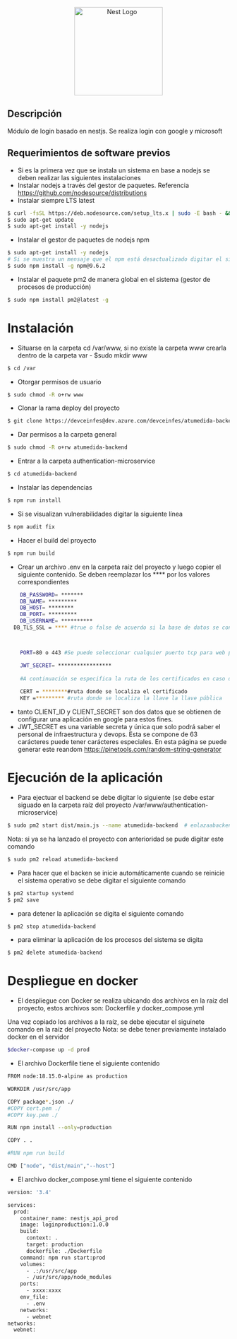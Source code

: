 <p align="center">
  <a href="http://nestjs.com/" target="blank"><img src="https://nestjs.com/img/logo-small.svg" width="200" alt="Nest Logo" /></a>
</p>

[circleci-image]: https://img.shields.io/circleci/build/github/nestjs/nest/master?token=abc123def456
[circleci-url]: https://circleci.com/gh/nestjs/nest


  
  <!--[![Backers on Open Collective](https://opencollective.com/nest/backers/badge.svg)](https://opencollective.com/nest#backer)
  [![Sponsors on Open Collective](https://opencollective.com/nest/sponsors/badge.svg)](https://opencollective.com/nest#sponsor)-->

## Descripción

Módulo de login basado en nestjs.  Se realiza login con google y microsoft

## Requerimientos de software previos
- Si es la primera vez que se instala un sistema en base a nodejs se deben realizar las siguientes instalaciones
 -  Instalar nodejs a través del gestor de paquetes. 
 Referencia https://github.com/nodesource/distributions
 - Instalar siempre LTS latest
 ```bash
$ curl -fsSL https://deb.nodesource.com/setup_lts.x | sudo -E bash - &&\
$ sudo apt-get update
$ sudo apt-get install -y nodejs
```
 - Instalar el gestor de paquetes de nodejs npm
```bash
$ sudo apt-get install -y nodejs
# Si se muestra un mensaje que el npm está desactualizado digitar el siguiente comando
$ sudo npm install -g npm@9.6.2
```
 - Instalar el paquete pm2 de manera global en el sistema (gestor de procesos de producción)
 ```bash
$ sudo npm install pm2@latest -g
```
# Instalación
- Situarse en la carpeta cd /var/www, si no existe la carpeta www crearla dentro de la carpeta var  - $sudo mkdir www
```bash
$ cd /var
```
- Otorgar permisos de usuario
```bash
$ sudo chmod -R o+rw www
```
- Clonar la rama deploy del proyecto
```bash
$ git clone https://devceinfes@dev.azure.com/devceinfes/atumedida-backend/_git/atumedida-backend
```
- Dar permisos a la carpeta general
```bash
$ sudo chmod -R o+rw atumedida-backend
```
- Entrar a la carpeta authentication-microservice
```bash
$ cd atumedida-backend
```
- Instalar las dependencias
```bash
$ npm run install
```
- Si se visualizan vulnerabilidades digitar la siguiente línea
```bash
$ npm audit fix
```
- Hacer el build del proyecto
```bash
$ npm run build
```
- Crear un archivo .env en la carpeta raíz del proyecto y luego copier el siguiente contenido.  Se deben reemplazar los **** por los valores correspondientes
```bash
	DB_PASSWORD= *******
	DB_NAME= *********
	DB_HOST= ********
	DB_PORT= *********
	DB_USERNAME= **********
  DB_TLS_SSL = **** #true o false de acuerdo si la base de datos se configura mediante ssl asignar a esta variable a true



	PORT=80 o 443 #Se puede seleccionar cualquier puerto tcp para web por ejemplo 8080 80 3001 El puerto 80 y 443 se ejecuta con sudo ejecutando el pm2

	JWT_SECRET= *****************
	
	#A continuación se especifica la ruta de los certificados en caso de hacer uso del puerto 443 
	
	CERT = ********#ruta donde se localiza el certificado
	KEY =********* #ruta donde se localiza la llave la llave pública 
```
- tanto CLIENT_ID y CLIENT_SECRET son dos datos que se obtienen de configurar una aplicación en google para estos fines.
- JWT_SECRET es una variable secreta y única que solo podrá saber el personal de infraestructura y devops. Esta se compone de 63 carácteres puede tener carácteres especiales.
En esta página se puede generar este reandom https://pinetools.com/random-string-generator


# Ejecución de la aplicación
- Para ejectuar el backend se debe digitar lo siguiente (se debe estar siguado en la carpeta raíz del proyecto /var/www/authentication-microservice)
```bash
$ sudo pm2 start dist/main.js --name atumedida-backend  # enlazaabackend es un identificador de aplicación
```
Nota: si ya se ha lanzado el proyecto con anterioridad se pude digitar este comando 
```bash
$ sudo pm2 reload atumedida-backend
```
- Para hacer que el backen se inicie automáticamente cuando se reinicie el sistema operativo se debe digitar el siguiente comando
```bash
$ pm2 startup systemd
$ pm2 save
```
- para detener la aplicación se digita el siguiente comando
```bash
$ pm2 stop atumedida-backend
```
- para eliminar la aplicación de los procesos del sistema se digita
```bash
$ pm2 delete atumedida-backend
```

# Despliegue en docker
- El despliegue con Docker se realiza ubicando dos archivos en la raíz del proyecto, estos archivos son: Dockerfile y docker_compose.yml

Una vez copiado los archivos a la raíz, se debe ejecutar el siguinete comando en la raíz del proyecto
Nota: se debe tener previamente instalado docker en el servidor

```bash
$docker-compose up -d prod
```

- El archivo Dockerfile tiene el siguiente contenido
```bash
FROM node:18.15.0-alpine as production

WORKDIR /usr/src/app

COPY package*.json ./
#COPY cert.pem ./
#COPY key.pem ./

RUN npm install --only=production

COPY . .

#RUN npm run build

CMD ["node", "dist/main","--host"]
```

- El archivo docker_compose.yml tiene el siguiente contenido
```bash
version: '3.4'

services:
  prod:
    container_name: nestjs_api_prod
    image: loginproduction:1.0.0
    build:
      context: .
      target: production
      dockerfile: ./Dockerfile
    command: npm run start:prod
    volumes:
      - .:/usr/src/app
      - /usr/src/app/node_modules
    ports:
      - xxxx:xxxx
    env_file:
      - .env
    networks:
      - webnet
networks:
  webnet:
```